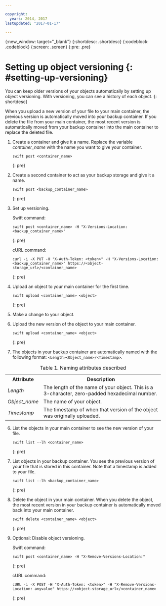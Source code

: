 ```yaml
---

copyright:
  years: 2014, 2017
lastupdated: "2017-01-17"

---
```

{:new_window: target="_blank"}
{:shortdesc: .shortdesc}
{:codeblock: .codeblock}
{:screen: .screen}
{:pre: .pre}


# Setting up object versioning {: #setting-up-versioning}

You can keep older versions of your objects automatically by setting up object versioning. With versioning, you can see a history of each object.
{: shortdesc}

When you upload a new version of your file to your main container, the previous version is automatically moved into your backup container. If you delete the file from your main container, the most recent version is automatically moved from your backup container into the main container to replace the deleted file.

1. Create a container and give it a name. Replace the variable *container_name* with the name you want to give your container.

    ```
    swift post <container_name>
    ```
    {: pre}

2. Create a second container to act as your backup storage and give it a name.

    ```
    swift post <backup_container_name>
    ```
    {: pre}

3. Set up versioning.

    Swift command:

    ```
    swift post <container_name> -H "X-Versions-Location: <backup_container_name>"
    ```
    {: pre}

    cURL command:

    ```
    curl -i -X PUT -H "X-Auth-Token: <token>" -H "X-Versions-Location:<backup_container_name>" https://<object-storage_url>/<container_name>
    ```
    {: pre}

4. Upload an object to your main container for the first time.

    ```
    swift upload <container_name> <object>
    ```
    {: pre}

5. Make a change to your object.

6. Upload the new version of the object to your main container.

    ```
    swift upload <container_name> <object>
    ```
    {: pre}

7.  The objects in your backup container are automatically named with the following format: `<Length><Object_name>/<Timestamp>`.
  <table>
  <caption> Table 1. Naming attributes described </caption>
    <tr>
      <th> Attribute </th>
      <th> Description </th>
    </tr>
    <tr>
      <td> <i> Length </i> </td>
      <td> The length of the name of your object. This is a 3-character, zero-padded hexadecimal number. </td>
    </tr>
    <tr>
      <td> <i> Object_name </i> </td>
      <td> The name of your object. </td>
    </tr>
    <tr>
      <td> <i> Timestamp </i> </td>
      <td> The timestamp of when that version of the object was originally uploaded. </td>
    </tr>
  </table>


6. List the objects in your main container to see the new version of your file.

    ```
    swift list --lh <container_name>
    ```
    {: pre}

7. List objects in your backup container. You see the previous version of your file that is stored in this container. Note that a timestamp is added to your file.

    ```
    swift list --lh <backup_container_name>
    ```
    {: pre}

8. Delete the object in your main container. When you delete the object, the most recent version in your backup container is automatically moved back into your main container.

    ```
    swift delete <container_name> <object>
    ```
    {: pre}

9. Optional: Disable object versioning.

    Swift command:

    ```
    swift post <container_name> -H "X-Remove-Versions-Location:"
    ```
    {: pre}

    cURL command:

    ```
    cURL -i -X POST -H "X-Auth-Token: <token>" -H "X-Remove-Versions-Location: anyvalue" https://<object-storage_url>/<container_name>
    ```
    {: pre}
